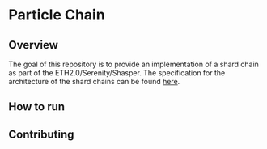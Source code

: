 # Particle Chain

## Overview
The goal of this repository is to provide an implementation of a shard chain as part of the ETH2.0/Serenity/Shasper. The specification for the architecture of the shard chains can be found [here](https://github.com/ethereum/eth2.0-specs/blob/master/specs/core/1_shard-data-chains.md).

## How to run

## Contributing
